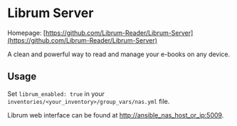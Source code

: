 # Librum Server

Homepage: [https://github.com/Librum-Reader/Librum-Server](https://github.com/Librum-Reader/Librum-Server)

A clean and powerful way to read and manage your e-books on any device.

## Usage

Set `librum_enabled: true` in your `inventories/<your_inventory>/group_vars/nas.yml` file.

Librum web interface can be found at [http://ansible_nas_host_or_ip:5009](http://ansible_nas_host_or_ip:5009).

